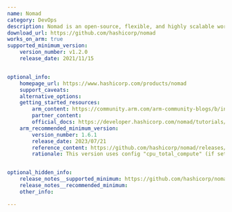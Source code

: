 ```yaml
---
name: Nomad
category: DevOps
description: Nomad is an open-source, flexible, and highly scalable workload orchestrator developed by HashiCorp.Nomad is a powerful tool for organizations looking to efficiently manage their workloads across different environments.
download_url: https://github.com/hashicorp/nomad
works_on_arm: true
supported_minimum_version:
    version_number: v1.2.0
    release_date: 2021/11/15


optional_info:
    homepage_url: https://www.hashicorp.com/products/nomad
    support_caveats:
    alternative_options:
    getting_started_resources:
        arm_content: https://community.arm.com/arm-community-blogs/b/infrastructure-solutions-blog/posts/spark-on-aws-graviton2-real-time-analysis-using-spark-streaming
        partner_content:
        official_docs: https://developer.hashicorp.com/nomad/tutorials/get-started/gs-install
    arm_recommended_minimum_version:
        version_number: 1.6.1
        release_date: 2023/07/21
        reference_content: https://github.com/hashicorp/nomad/releases/tag/v1.6.1
        rationale: This version uses config "cpu_total_compute" (if set) for all CPU statistics. Prior to this fix, CPU usage metrics on ARM servers were inaccurately reported, impacting scheduling and performance monitoring.


optional_hidden_info:
    release_notes__supported_minimum: https://github.com/hashicorp/nomad/releases/tag/v1.2.0
    release_notes__recommended_minimum:
    other_info:

---
```

